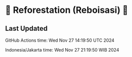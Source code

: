 
# 🌳 Reforestation (Reboisasi) 🌲

## Last Updated

GitHub Actions time: Wed Nov 27 14:19:50 UTC 2024

Indonesia/Jakarta time: Wed Nov 27 21:19:50 WIB 2024
